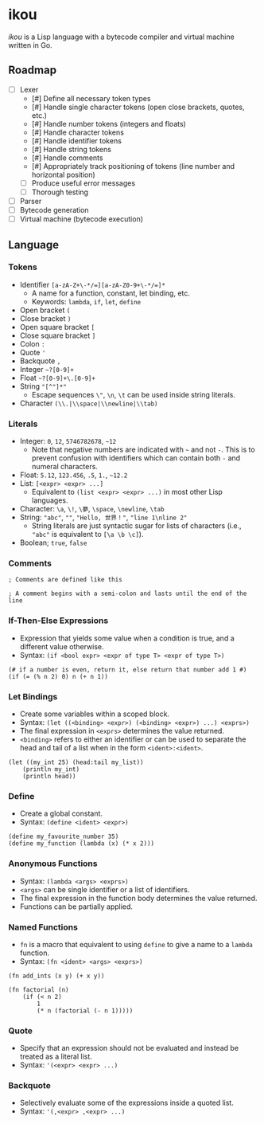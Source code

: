 # ikou

*ikou* is a Lisp language with a bytecode compiler and virtual machine written in Go.

## Roadmap

* [ ] Lexer
  * [#] Define all necessary token types
  * [#] Handle single character tokens (open close brackets, quotes, etc.)
  * [#] Handle number tokens (integers and floats)
  * [#] Handle character tokens
  * [#] Handle identifier tokens
  * [#] Handle string tokens
  * [#] Handle comments
  * [#] Appropriately track positioning of tokens (line number and horizontal position)
  * [ ] Produce useful error messages
  * [ ] Thorough testing
* [ ] Parser
* [ ] Bytecode generation
* [ ] Virtual machine (bytecode execution)

## Language

### Tokens

* Identifier `[a-zA-Z+\-*/=][a-zA-Z0-9+\-*/=]*`
  * A name for a function, constant, let binding, etc.
  * Keywords: `lambda`, `if`, `let`, `define`
* Open bracket `(`
* Close bracket `)`
* Open square bracket `[`
* Close square bracket `]`
* Colon `:`
* Quote `'`
* Backquote `,`
* Integer `~?[0-9]+`
* Float `~?[0-9]+\.[0-9]+`
* String `"[^"]*"`
  * Escape sequences `\"`, `\n`, `\t` can be used inside string literals.
* Character `(\\.|\\space|\\newline|\\tab)`

### Literals

* Integer: `0`, `12`, `5746782678`, `~12`
  * Note that negative numbers are indicated with `~` and not `-`. This is to prevent confusion with identifiers which can contain both `-` and numeral characters.
* Float: `5.12`, `123.456`, `.5`, `1.`, `~12.2`
* List: `[<expr> <expr> ...]`
  * Equivalent to `(list <expr> <expr> ...)` in most other Lisp languages.
* Character: `\a`, `\!`, `\夢`, `\space`, `\newline`, `\tab`
* String: `"abc"`, `""`, `"Hello, 世界！"`, `"line 1\nline 2"`
  * String literals are just syntactic sugar for lists of characters (i.e., `"abc"` is equivalent to `[\a \b \c]`).
* Boolean; `true`, `false`

### Comments

```
; Comments are defined like this

; A comment begins with a semi-colon and lasts until the end of the line
```

### If-Then-Else Expressions

* Expression that yields some value when a condition is true, and a different value otherwise.
* Syntax: `(if <bool expr> <expr of type T> <expr of type T>)`

```
(# if a number is even, return it, else return that number add 1 #)
(if (= (% n 2) 0) n (+ n 1))
```

### Let Bindings

* Create some variables within a scoped block.
* Syntax: `(let ((<binding> <expr>) (<binding> <expr>) ...) <exprs>)`
* The final expression in `<exprs>` determines the value returned.
* `<binding>` refers to either an identifier or can be used to separate the head and tail of a list when in the form `<ident>:<ident>`.

```
(let ((my_int 25) (head:tail my_list))
    (println my_int)
    (println head))
```

### Define

* Create a global constant.
* Syntax: `(define <ident> <expr>)`

```
(define my_favourite_number 35)
(define my_function (lambda (x) (* x 2)))
```

### Anonymous Functions

* Syntax: `(lambda <args> <exprs>)`
* `<args>` can be single identifier or a list of identifiers.
* The final expression in the function body determines the value returned.
* Functions can be partially applied.

### Named Functions

* `fn` is a macro that equivalent to using `define` to give a name to a `lambda` function.
* Syntax: `(fn <ident> <args> <exprs>)`

```
(fn add_ints (x y) (+ x y))

(fn factorial (n)
    (if (< n 2)
        1
        (* n (factorial (- n 1)))))
```

### Quote

* Specify that an expression should not be evaluated and instead be treated as a literal list.
* Syntax: `'(<expr> <expr> ...)`

### Backquote

* Selectively evaluate some of the expressions inside a quoted list.
* Syntax: `'(,<expr> ,<expr> ...)`
